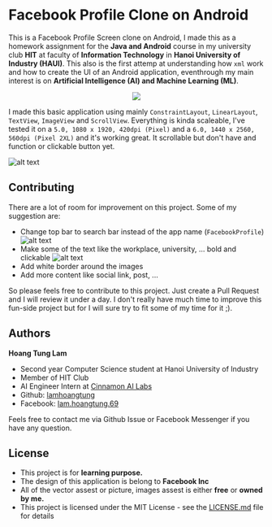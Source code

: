 # Facebook Profile Clone on Android

This is a Facebook Profile Screen clone on Android, I made this as a homework assignment for the **Java and Android** course in my university club **HIT** at faculty of **Information Technology** in **Hanoi University of Industry (HAUI)**. This also is the first attemp at understanding how `xml` work and how to create the UI of an Android application, eventhrough my main interest is on **Artificial Intelligence (AI) and Machine Learning (ML)**.

<p align="center">
  <img src="https://media.giphy.com/media/RLjPBYt9HgK7m8ASDC/giphy.gif">
</p>

I made this basic application using mainly `ConstraintLayout`, `LinearLayout`, `TextView`, `ImageView` and `ScrollView`. Everything is kinda scaleable, I've tested it on a `5.0, 1080 x 1920, 420dpi (Pixel)` and a `6.0, 1440 x 2560, 560dpi (Pixel 2XL)` and it's working great. It scrollable but don't have and function or clickable button yet.

![alt text](https://www.upsieutoc.com/images/2018/11/12/Screen-Shot-2018-11-12-at-10.11.38-AM-2.png)

## Contributing

There are a lot of room for improvement on this project. Some of my suggestion are:
* Change top bar to search bar instead of the app name (`FacebookProfile`)
  ![alt text](https://i.imgur.com/9aeYW48.png)
* Make some of the text like the workplace, university, ... bold and clickable
  ![alt text](https://www.upsieutoc.com/images/2018/11/12/IMG_0993-2.png)
* Add white border around the images
* Add more content like social link, post, ...

So please feels free to contribute to this project. Just create a Pull Request and I will review it under a day. I don't really have much time to improve this fun-side project but for I will sure try to fit some of my time for it ;).

## Authors
**Hoang Tung Lam**

* Second year Computer Science student at Hanoi University of Industry
* Member of HIT Club
* AI Engineer Intern at [Cinnamon AI Labs](cinnamon.is)
* Github: [lamhoangtung](https://github.com/lamhoangtung)
* Facebook: [lam.hoangtung.69](https://www.facebook.com/lam.hoangtung.69)

Feels free to contact me via Github Issue or Facebook Messenger if you have any question.


## License

* This project is for **learning purpose.** 
* The design of this application is belong to **Facebook Inc**
* All of the vector assest or picture, images assest is either **free** or **owned by me.** 
* This project is licensed under the MIT License - see the [LICENSE.md](LICENSE.md) file for details

